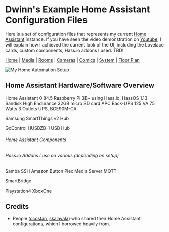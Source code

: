 # Dwinn's Example Home Assistant Configuration Files 

Here is a set of configuration files that represents my current [Home Assistant](https://home-assistant.io) instance. If you have seen the video demonstration on [Youtube](https://www.youtube.com/watch?v=Dw4JFLhTVN8), I will explain how I achieved the current look of the UI, including the Lovelace cards, custom components, Hass.io addons I used. TBD!

[Home](home.md) | [Media](media.md) | [Rooms](rooms.md) | [Cameras](cameras.md) | [Comics](comics.md) | [System](system.md) | [Floor Plan](floorplan.md) 

![My Home Automation Setup](https://raw.githubusercontent.com/dnguyen800/home-assistant-configuration-example/master/images/home-assistant.gif)

## Home Assistant Hardware/Software Overview

Home Assistant 0.84.5
Raspberry Pi 3B+ using Hass.io, HassOS 1.13
Sandisk High Endurance 32GB micro SD card
APC Back-UPS 125 VA 75 Watts 3 Outlets UPS, BGE90M-CA

Samsung SmartThings v2 Hub

GoControl HUSBZB-1 USB Hub

###### Home Assistant Components



###### Hass.io Addons I use on various (depending on setup)

Samba
SSH
Amazon Button
Plex Media Server
MQTT

SmartBridge

Playstation4
XboxOne


## Credits
- People ([ccostan](https://github.com/CCOSTAN/Home-AssistantConfig), [skalavala](https://github.com/skalavala/smarthome)) who shared their Home Assistant configurations, which I borrowed heavily from.
